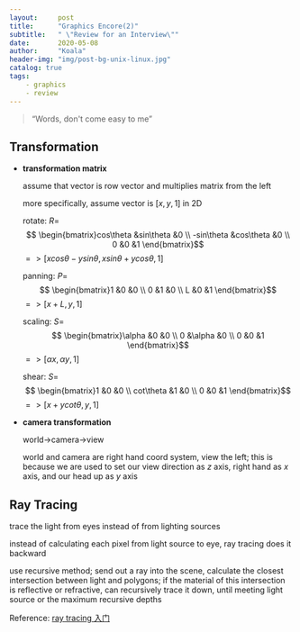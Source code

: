 ```yaml
---
layout:     post
title:      "Graphics Encore(2)"
subtitle:   " \"Review for an Interview\""
date:       2020-05-08
author:     "Koala"
header-img: "img/post-bg-unix-linux.jpg"
catalog: true
tags:
​    - graphics
​    - review
---
```


> “Words, don't come easy to me”

<p id = "build"></p>

## Transformation

* **transformation matrix**

  assume that vector is row vector and multiplies matrix from the left

  more specifically, assume vector is $[x, y, 1]$ in 2D

  rotate: $R=$ $$ \begin{bmatrix}cos\theta &sin\theta &0 \\ -sin\theta &cos\theta &0 \\ 0 &0 &1 \end{bmatrix}$$ $=>[xcos\theta-ysin\theta, xsin\theta+ycos\theta, 1]$

  panning: $P=$ $$ \begin{bmatrix}1 &0 &0 \\ 0 &1 &0 \\ L &0 &1 \end{bmatrix}$$ $=>[x+L,y,1]$

  scaling: $S=$ $$ \begin{bmatrix}\alpha &0 &0 \\ 0 &\alpha &0 \\ 0 &0 &1 \end{bmatrix}$$ $=>[\alpha x, \alpha y, 1]$

  shear: $S=$ $$ \begin{bmatrix}1 &0 &0 \\ cot\theta &1 &0 \\ 0 &0 &1 \end{bmatrix}$$ $=>[x+ycot\theta, y, 1]$

* **camera transformation**

  world->camera->view

  world and camera are right hand coord system, view the left; this is because we are used to set our view direction as $z$ axis, right hand as $x$ axis, and our head up as $y$ axis

## Ray Tracing

trace the light from eyes instead of from lighting sources

instead of calculating each pixel from light source to eye, ray tracing does it backward

use recursive method; send out a ray into the scene, calculate the closest intersection between light and polygons; if the material of this intersection is reflective or refractive, can recursively trace it down, until meeting light source or the maximum recursive depths

Reference: [ray tracing 入门](https://yangwc.com/2019/05/08/RayTracer-Basis/)

